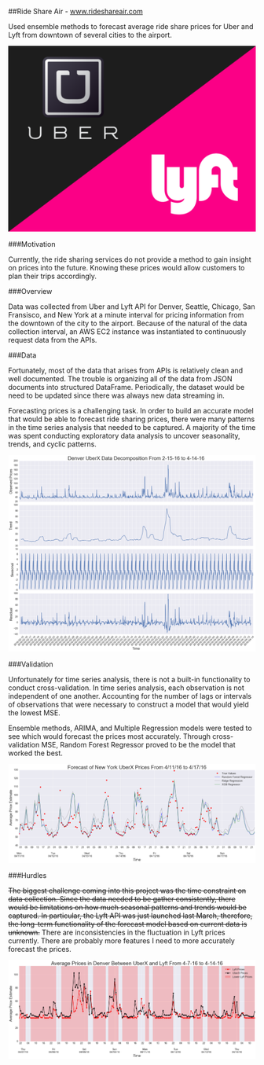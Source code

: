 ##Ride Share Air - www.rideshareair.com

Used ensemble methods to forecast average ride share prices for Uber and Lyft from downtown of several cities to the airport.

![Uber vs Lyft](images/ubervslyft2.png)

###Motivation

Currently, the ride sharing services do not provide a method to gain insight on prices into the future. Knowing these prices would allow customers to plan their trips accordingly.

###Overview

Data was collected from Uber and Lyft API for Denver, Seattle, Chicago, San Fransisco, and New York at a minute interval for pricing information from the downtown of the city to the airport. Because of the natural of the data collection interval, an AWS EC2 instance was instantiated to continuously request data from the APIs.  

###Data

Fortunately, most of the data that arises from APIs is relatively clean and well documented. The trouble is organizing all of the data from JSON documents into structured DataFrame. Periodically, the dataset would be need to be updated since there was always new data streaming in.

Forecasting prices is a challenging task. In order to build an accurate model that would be able to forecast ride sharing prices, there were many patterns in the time series analysis that needed to be captured. A majority of the time was spent conducting exploratory data analysis to uncover seasonality, trends, and cyclic patterns.

![Denver Price Decomposition](images/denver_decompose.png)

###Validation

Unfortunately for time series analysis, there is not a built-in functionality to conduct cross-validation. In time series analysis, each observation is not independent of one another. Accounting for the number of lags or intervals of observations that were necessary to construct a model that would yield the lowest MSE.

Ensemble methods, ARIMA, and Multiple Regression models were tested to see which would forecast the prices most accurately. Through cross-validation MSE, Random Forest Regressor proved to be the model that worked the best.

![Forecast of NY Prices](images/forecast_ny_uberx.png)

###Hurdles

~~The biggest challenge coming into this project was the time constraint on data collection. Since the data needed to be gather consistently, there would be limitations on how much seasonal patterns and trends would be captured. In particular, the Lyft API was just launched last March, therefore, the long-term functionality of the forecast model based on current data is unknown.~~
There are inconsistencies in the fluctuation in Lyft prices currently. There are probably more features I need to more accurately forecast the prices.

![Forecast of NY Prices](images/diff_uber_lyft2.png)
